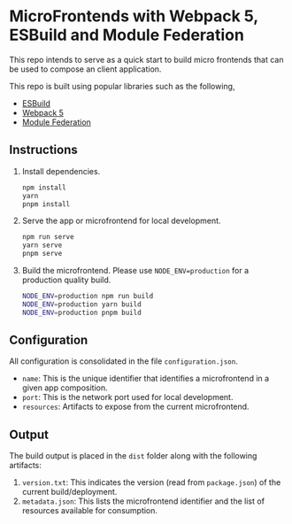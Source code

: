 # MicroFrontends with Webpack 5, ESBuild and Module Federation

This repo intends to serve as a quick start to build micro frontends that can be used to compose an client application.

This repo is built using popular libraries such as the following,

- [ESBuild](https://esbuild.github.io/)
- [Webpack 5](https://webpack.js.org/)
- [Module Federation](https://webpack.js.org/concepts/module-federation/)

## Instructions

1. Install dependencies.
   ```sh
   npm install
   yarn
   pnpm install
   ```
2. Serve the app or microfrontend for local development.
   ```sh
   npm run serve
   yarn serve
   pnpm serve
   ```
3. Build the microfrontend. Please use `NODE_ENV=production` for a production quality build.
   ```sh
   NODE_ENV=production npm run build
   NODE_ENV=production yarn build
   NODE_ENV=production pnpm build
   ```

## Configuration

All configuration is consolidated in the file `configuration.json`.

- `name`: This is the unique identifier that identifies a microfrontend in a given app composition.
- `port`: This is the network port used for local development.
- `resources`: Artifacts to expose from the current microfrontend.

## Output

The build output is placed in the `dist` folder along with the following artifacts:

1. `version.txt`: This indicates the version (read from `package.json`) of the current build/deployment.
2. `metadata.json`: This lists the microfrontend identifier and the list of resources available for consumption.
